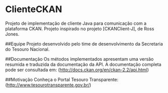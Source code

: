 # ClienteCKAN
Projeto de implementação de cliente Java para comunicação com a plataforma CKAN.
Projeto inspirado no projeto [CKANClient-J], de Ross Jones.

##Equipe
Projeto desenvolvido pelo time de desenvolvimento da Secretaria do Tesouro Nacional.

##Documentação
Os métodos implementados apresentam uma versão resumida e traduzida da documentação da API. A documentação completa pode ser consultada em: (http://docs.ckan.org/en/ckan-2.2/api.html)

##Motivação
Conheça o Portal Tesouro Transparente: (http://www.tesourotransparente.gov.br/)
